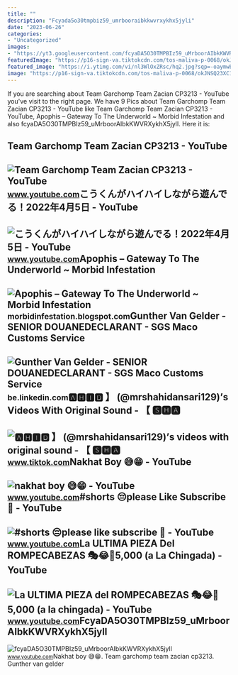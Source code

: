 ```yaml
---
title: ""
description: "Fcyada5o30tmpbiz59_umrbooraibkkwvrxykhx5jyli"
date: "2023-06-26"
categories:
- "Uncategorized"
images:
- "https://yt3.googleusercontent.com/fcyaDA5O30TMPBIz59_uMrboorAIbkKWVRXykhX5jylI_mHsQMtKYRKrSU6WFKQalZc67BxTzAc=s900-c-k-c0x00ffffff-no-rj"
featuredImage: "https://p16-sign-va.tiktokcdn.com/tos-maliva-p-0068/okJNSQ23XC1ENAejbCIICEpAgbIzgub20fcnDe~tplv-photomode-zoomcover:720:720.jpeg?x-expires=1697778000&amp;x-signature=8YJePefLc0Z7R5D3BivMV27EhGQ%3D"
featured_image: "https://i.ytimg.com/vi/nl3WlOxZRsc/hq2.jpg?sqp=-oaymwEoCOADEOgC8quKqQMcGADwAQH4Ac4FgAKACooCDAgAEAEYVSBZKGUwDw==&amp;rs=AOn4CLAXpsiV2d7zHxTGL6FCNdE9hm6AvA"
image: "https://p16-sign-va.tiktokcdn.com/tos-maliva-p-0068/okJNSQ23XC1ENAejbCIICEpAgbIzgub20fcnDe~tplv-photomode-zoomcover:720:720.jpeg?x-expires=1697778000&amp;x-signature=8YJePefLc0Z7R5D3BivMV27EhGQ%3D"
---
```


If you are searching about Team Garchomp Team Zacian CP3213 - YouTube you've visit to the right page. We have 9 Pics about Team Garchomp Team Zacian CP3213 - YouTube like Team Garchomp Team Zacian CP3213 - YouTube, Apophis – Gateway To The Underworld ~ Morbid Infestation and also fcyaDA5O30TMPBIz59\_uMrboorAIbkKWVRXykhX5jylI. Here it is:

Team Garchomp Team Zacian CP3213 - YouTube
------------------------------------------

 ![Team Garchomp Team Zacian CP3213 - YouTube](https://i.ytimg.com/vi/HYLCwcE-Dgc/maxres2.jpg?sqp=-oaymwEoCIAKENAF8quKqQMcGADwAQH4AYwCgALgA4oCDAgAEAEYRSBHKGUwDw==&rs=AOn4CLC_ulBvmvqa2cf2uT56Qfk3FCYaDA) <small>www.youtube.com</small>こうくんがハイハイしながら遊んでる！2022年4月5日 - YouTube
-------------------------------------

 ![こうくんがハイハイしながら遊んでる！2022年4月5日 - YouTube](https://i.ytimg.com/vi/H2fAEMesIjo/maxresdefault.jpg?sqp=-oaymwEmCIAKENAF8quKqQMa8AEB-AH-CYAC0AWKAgwIABABGGUgXyhTMA8=&rs=AOn4CLCJYSghky0o-ilndxvg6fCYAda1ug) <small>www.youtube.com</small>Apophis – Gateway To The Underworld ~ Morbid Infestation
--------------------------------------------------------

 ![Apophis – Gateway To The Underworld ~ Morbid Infestation](https://blogger.googleusercontent.com/img/b/R29vZ2xl/AVvXsEj00I9xDTHxP7O75c-WrMHkz4Tq5FCFTZ3vnKTZR2OJ6svCl_KPT47kNvq0YZqzYPt969cuzOnHxOx6FfOr786C2GmkGmx4bhT7G-0yMN-PP_fE06oZxXqosTykXXOsgUgd6pTbY3fuvnPmOKxDE3swfYkW2KB_DwP2M-qyGPvj6fcnde0e_Dp3ai87/s599/R-2530290-1428487063-1349.jpg) <small>morbidinfestation.blogspot.com</small>Gunther Van Gelder - SENIOR DOUANEDECLARANT - SGS Maco Customs Service
----------------------------------------------------------------------

 ![Gunther Van Gelder - SENIOR DOUANEDECLARANT - SGS Maco Customs Service](https://media.licdn.com/dms/image/C4D03AQEisePi7U4bAw/profile-displayphoto-shrink_800_800/0/1517235317152?e=2147483647&v=beta&t=R33dUSAR-zGgW6umiOM6P4k-fcnde6yQfCiSKc0hCpQ) <small>be.linkedin.com</small>🅰🅷🅸🅳 】 (@mrshahidansari129)’s Videos With Original Sound - 【 🆂🅷🅰
----------------------------------------------------------------

 ![🅰🅷🅸🅳 】 (@mrshahidansari129)’s videos with original sound - 【 🆂🅷🅰](https://p16-sign-va.tiktokcdn.com/tos-maliva-p-0068/okJNSQ23XC1ENAejbCIICEpAgbIzgub20fcnDe~tplv-photomode-zoomcover:720:720.jpeg?x-expires=1697778000&x-signature=8YJePefLc0Z7R5D3BivMV27EhGQ%3D) <small>www.tiktok.com</small>Nakhat Boy 😅😁 - YouTube
-----------------------

 ![nakhat boy 😅😁 - YouTube](https://i.ytimg.com/vi/nl3WlOxZRsc/hq2.jpg?sqp=-oaymwEoCOADEOgC8quKqQMcGADwAQH4Ac4FgAKACooCDAgAEAEYVSBZKGUwDw==&rs=AOn4CLAXpsiV2d7zHxTGL6FCNdE9hm6AvA) <small>www.youtube.com</small>\#shorts 😔please Like Subscribe 🙏 - YouTube
-------------------------------------------

 ![#shorts 😔please like subscribe 🙏 - YouTube](https://i.ytimg.com/vi/fCNDE4ZGkk8/hq2.jpg?sqp=-oaymwEoCOADEOgC8quKqQMcGADwAQH4AbYIgAKAD4oCDAgAEAEYciBZKD0wDw==&rs=AOn4CLDYVMbhM05d1PmmZ9X8n-yeXoYWoA) <small>www.youtube.com</small>La ULTIMA PIEZA Del ROMPECABEZAS 🎭😂🧘5,000 (a La Chingada) - YouTube
-------------------------------------------------------------------

 ![La ULTIMA PIEZA del ROMPECABEZAS 🎭😂🧘5,000 (a la chingada) - YouTube](https://i.ytimg.com/vi/KdZ3OosEZ6s/hq2.jpg?sqp=-oaymwEoCOADEOgC8quKqQMcGADwAQH4Ad4EgAK4CIoCDAgAEAEYZSBMKGMwDw==&rs=AOn4CLCfzFvJaPoNerKMbSKycXF-fCyaDA) <small>www.youtube.com</small>FcyaDA5O30TMPBIz59\_uMrboorAIbkKWVRXykhX5jylI
---------------------------------------------

 ![fcyaDA5O30TMPBIz59_uMrboorAIbkKWVRXykhX5jylI](https://yt3.googleusercontent.com/fcyaDA5O30TMPBIz59_uMrboorAIbkKWVRXykhX5jylI_mHsQMtKYRKrSU6WFKQalZc67BxTzAc=s900-c-k-c0x00ffffff-no-rj) <small>www.youtube.com</small>Nakhat boy 😅😁. Team garchomp team zacian cp3213. Gunther van gelder
